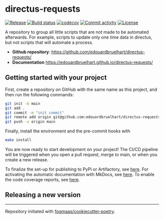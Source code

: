 # directus-requests

[![Release](https://img.shields.io/github/v/release/edouardbruelhart/directus-requests)](https://img.shields.io/github/v/release/edouardbruelhart/directus-requests)
[![Build status](https://img.shields.io/github/actions/workflow/status/edouardbruelhart/directus-requests/main.yml?branch=main)](https://github.com/edouardbruelhart/directus-requests/actions/workflows/main.yml?query=branch%3Amain)
[![codecov](https://codecov.io/gh/edouardbruelhart/directus-requests/branch/main/graph/badge.svg)](https://codecov.io/gh/edouardbruelhart/directus-requests)
[![Commit activity](https://img.shields.io/github/commit-activity/m/edouardbruelhart/directus-requests)](https://img.shields.io/github/commit-activity/m/edouardbruelhart/directus-requests)
[![License](https://img.shields.io/github/license/edouardbruelhart/directus-requests)](https://img.shields.io/github/license/edouardbruelhart/directus-requests)

A repository to group all little scripts that are not made to be automated afterwards. For example, scripts to update only one time data in directus, but not scripts that will automate a process.

- **Github repository**: <https://github.com/edouardbruelhart/directus-requests/>
- **Documentation** <https://edouardbruelhart.github.io/directus-requests/>

## Getting started with your project

First, create a repository on GitHub with the same name as this project, and then run the following commands:

```bash
git init -b main
git add .
git commit -m "init commit"
git remote add origin git@github.com:edouardbruelhart/directus-requests.git
git push -u origin main
```

Finally, install the environment and the pre-commit hooks with

```bash
make install
```

You are now ready to start development on your project!
The CI/CD pipeline will be triggered when you open a pull request, merge to main, or when you create a new release.

To finalize the set-up for publishing to PyPi or Artifactory, see [here](https://fpgmaas.github.io/cookiecutter-poetry/features/publishing/#set-up-for-pypi).
For activating the automatic documentation with MkDocs, see [here](https://fpgmaas.github.io/cookiecutter-poetry/features/mkdocs/#enabling-the-documentation-on-github).
To enable the code coverage reports, see [here](https://fpgmaas.github.io/cookiecutter-poetry/features/codecov/).

## Releasing a new version



---

Repository initiated with [fpgmaas/cookiecutter-poetry](https://github.com/fpgmaas/cookiecutter-poetry).
